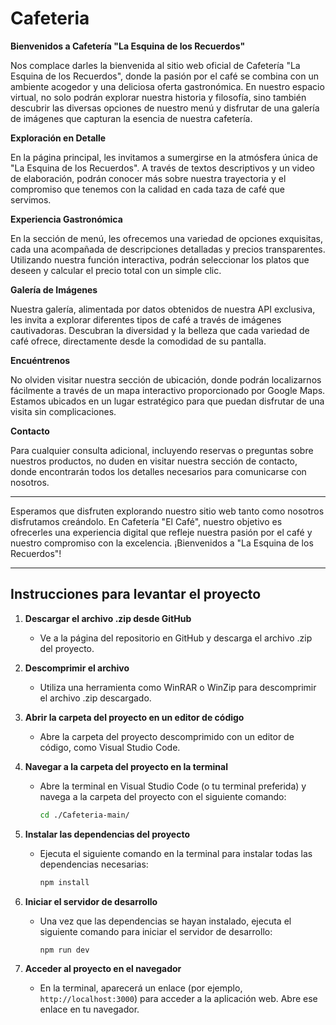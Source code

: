 # Cafeteria

**Bienvenidos a Cafetería "La Esquina de los Recuerdos"**

Nos complace darles la bienvenida al sitio web oficial de Cafetería "La Esquina de los Recuerdos", donde la pasión por el café se combina con un ambiente acogedor y una deliciosa oferta gastronómica. En nuestro espacio virtual, no solo podrán explorar nuestra historia y filosofía, sino también descubrir las diversas opciones de nuestro menú y disfrutar de una galería de imágenes que capturan la esencia de nuestra cafetería.

**Exploración en Detalle**

En la página principal, les invitamos a sumergirse en la atmósfera única de "La Esquina de los Recuerdos". A través de textos descriptivos y un video de elaboración, podrán conocer más sobre nuestra trayectoria y el compromiso que tenemos con la calidad en cada taza de café que servimos.

**Experiencia Gastronómica**

En la sección de menú, les ofrecemos una variedad de opciones exquisitas, cada una acompañada de descripciones detalladas y precios transparentes. Utilizando nuestra función interactiva, podrán seleccionar los platos que deseen y calcular el precio total con un simple clic.

**Galería de Imágenes**

Nuestra galería, alimentada por datos obtenidos de nuestra API exclusiva, les invita a explorar diferentes tipos de café a través de imágenes cautivadoras. Descubran la diversidad y la belleza que cada variedad de café ofrece, directamente desde la comodidad de su pantalla.

**Encuéntrenos**

No olviden visitar nuestra sección de ubicación, donde podrán localizarnos fácilmente a través de un mapa interactivo proporcionado por Google Maps. Estamos ubicados en un lugar estratégico para que puedan disfrutar de una visita sin complicaciones.

**Contacto**

Para cualquier consulta adicional, incluyendo reservas o preguntas sobre nuestros productos, no duden en visitar nuestra sección de contacto, donde encontrarán todos los detalles necesarios para comunicarse con nosotros.

---

Esperamos que disfruten explorando nuestro sitio web tanto como nosotros disfrutamos creándolo. En Cafetería "El Café", nuestro objetivo es ofrecerles una experiencia digital que refleje nuestra pasión por el café y nuestro compromiso con la excelencia. ¡Bienvenidos a "La Esquina de los Recuerdos"!

---

## Instrucciones para levantar el proyecto

1. **Descargar el archivo .zip desde GitHub**

   - Ve a la página del repositorio en GitHub y descarga el archivo .zip del proyecto.

2. **Descomprimir el archivo**

   - Utiliza una herramienta como WinRAR o WinZip para descomprimir el archivo .zip descargado.

3. **Abrir la carpeta del proyecto en un editor de código**

   - Abre la carpeta del proyecto descomprimido con un editor de código, como Visual Studio Code.

4. **Navegar a la carpeta del proyecto en la terminal**

   - Abre la terminal en Visual Studio Code (o tu terminal preferida) y navega a la carpeta del proyecto con el siguiente comando:
     ```sh
     cd ./Cafeteria-main/
     ```

5. **Instalar las dependencias del proyecto**

   - Ejecuta el siguiente comando en la terminal para instalar todas las dependencias necesarias:
     ```sh
     npm install
     ```

6. **Iniciar el servidor de desarrollo**

   - Una vez que las dependencias se hayan instalado, ejecuta el siguiente comando para iniciar el servidor de desarrollo:
     ```sh
     npm run dev
     ```

7. **Acceder al proyecto en el navegador**
   - En la terminal, aparecerá un enlace (por ejemplo, `http://localhost:3000`) para acceder a la aplicación web. Abre ese enlace en tu navegador.
